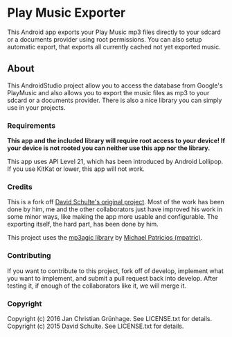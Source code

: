# Play Music Exporter

This Android app exports your Play Music mp3 files directly to your sdcard
or a documents provider using root permissions.
You can also setup automatic export, that exports all currently cached not yet exported music.

## About

This AndroidStudio project allow you to access the database from Google's PlayMusic
and also allows you to export the music files as mp3 to your sdcard or a documents provider.
There is also a nice library you can simply use in your projects.

### Requirements

**This app and the included library will require root access to your device!
If your device is not rooted you can neither use this app nor the library.**

This app uses API Level 21, which has been introduced by Android Lollipop. If you use KitKat
or lower, this app will not work.

### Credits

This is a fork off [David Schulte's original project](https://github.com/Arcus92/PlayMusicExporter).
Most of the work has been done by him, me and the other collaborators just have improved his work
in some minor ways, like making the app more usable and configurable. The exporting itself, the hard
part, has been done by him.

This project uses the [mp3agic library](https://github.com/mpatric/mp3agic)
by [Michael Patricios (mpatric)](https://github.com/mpatric).

### Contributing

If you want to contribute to this project, fork off of develop,
implement what you want to implement, and submit a pull request back into develop.
After testing it, if enough of the collaborators like it, we will merge it.

### Copyright

Copyright (c) 2016 Jan Christian Grünhage. See LICENSE.txt for details.  
Copyright (c) 2015 David Schulte. See LICENSE.txt for details.
